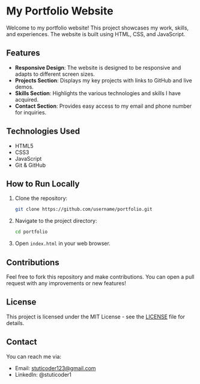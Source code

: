 # My Portfolio Website

Welcome to my portfolio website! This project showcases my work, skills, and experiences. The website is built using HTML, CSS, and JavaScript.

## Features

- **Responsive Design**: The website is designed to be responsive and adapts to different screen sizes.
- **Projects Section**: Displays my key projects with links to GitHub and live demos.
- **Skills Section**: Highlights the various technologies and skills I have acquired.
- **Contact Section**: Provides easy access to my email and phone number for inquiries.

## Technologies Used

- HTML5
- CSS3
- JavaScript
- Git & GitHub

## How to Run Locally

1. Clone the repository:
    ```bash
    git clone https://github.com/username/portfolio.git
    ```
2. Navigate to the project directory:
    ```bash
    cd portfolio
    ```
3. Open `index.html` in your web browser.

## Contributions

Feel free to fork this repository and make contributions. You can open a pull request with any improvements or new features!

## License

This project is licensed under the MIT License - see the [LICENSE](LICENSE) file for details.

## Contact

You can reach me via:
- Email: stuticoder123@gmail.com
- LinkedIn: @stuticoder1
